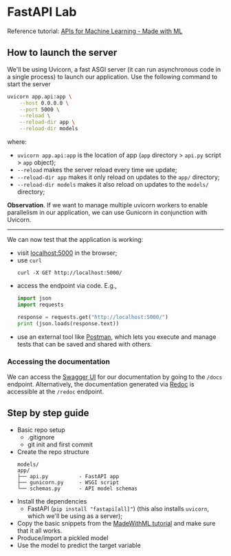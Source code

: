 # FastAPI Lab

Reference tutorial: [APIs for Machine Learning - Made with ML](https://madewithml.com/courses/mlops/api/)

## How to launch the server

We'll be using Uvicorn, a fast ASGI server (it can run asynchronous code in a single process) to launch our application. Use the following command to start the server

```bash
uvicorn app.api:app \
    --host 0.0.0.0 \
    --port 5000 \
    --reload \
    --reload-dir app \
    --reload-dir models
```

where:

- `uvicorn app.api:app` is the location of app (`app` directory > `api.py` script > `app` object);
- `--reload` makes the server reload every time we update;
- `--reload-dir app` makes it only reload on updates to the `app/` directory;
- `--reload-dir models` makes it also reload on updates to the `models/` directory;

**Observation**. If we want to manage multiple uvicorn workers to enable parallelism in our application, we can use Gunicorn in conjunction with Uvicorn.

---

We can now test that the application is working:

- visit [localhost:5000](http://localhost:5000/) in the browser;
- use `curl`
  ```
  curl -X GET http://localhost:5000/
  ```
- access the endpoint via code. E.g.,
  ```python
  import json
  import requests

  response = requests.get("http://localhost:5000/")
  print (json.loads(response.text))
  ```
- use an external tool like [Postman](https://www.postman.com), which lets you execute and manage tests that can be saved and shared with others.


### Accessing the documentation

We can access the [Swagger UI](https://swagger.io/tools/swagger-ui/) for our documentation by going to the `/docs` endpoint. Alternatively, the documentation generated via [Redoc](https://github.com/Redocly/redoc) is accessible at the `/redoc` endpoint.

## Step by step guide

- Basic repo setup
    - .gitignore
    - git init and first commit
- Create the repo structure
  ```
  models/
  app/
  ├── api.py          - FastAPI app
  ├── gunicorn.py     - WSGI script
  └── schemas.py      - API model schemas
  ```
- Install the dependencies
  - FastAPI (`pip install "fastapi[all]"`)
    (this also installs `uvicorn`, which we'll be using as a server);
- Copy the basic snippets from the [MadeWithML tutorial](https://madewithml.com/courses/mlops/api/) and make sure that it all works.
- Produce/import a pickled model
- Use the model to predict the target variable